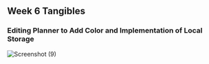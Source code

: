 ## Week 6 Tangibles 
### Editing Planner to Add Color and Implementation of Local Storage 

![Screenshot (9)](https://user-images.githubusercontent.com/89223577/166561871-d6a91f19-ce88-4ce7-bf13-cf2ce8414928.png)
